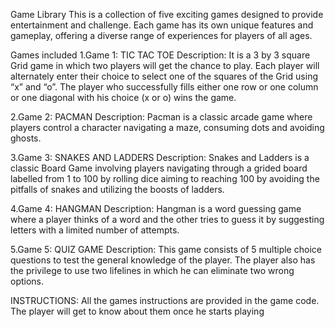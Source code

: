 Game Library
This is a collection of five exciting games designed to provide entertainment and challenge. Each game has its own unique features and gameplay, offering a diverse range of experiences for players of all ages.

Games included
1.Game 1: TIC TAC TOE Description: It is a 3 by 3 square Grid game in which two players will get the chance to play. Each player will alternately enter their choice to select one of the squares of the Grid using “x” and “o”. The player who successfully fills either one row or one column or one diagonal with his choice (x or o) wins the game.

2.Game 2: PACMAN Description: Pacman is a classic arcade game where players control a character navigating a maze, consuming dots and avoiding ghosts.

3.Game 3: SNAKES AND LADDERS Description: Snakes and Ladders is a classic Board Game involving players navigating through a grided board labelled from 1 to 100 by rolling dice aiming to reaching 100 by avoiding the pitfalls of snakes and utilizing the boosts of ladders.

4.Game 4: HANGMAN Description: Hangman is a word guessing game where a player thinks of a word and the other tries to guess it by suggesting letters with a limited number of attempts.

5.Game 5: QUIZ GAME Description: This game consists of 5 multiple choice questions to test the general knowledge of the player. The player also has the privilege to use two lifelines in which he can eliminate two wrong options.

INSTRUCTIONS: All the games instructions are provided in the game code. The player will get to know about them once he starts playing

